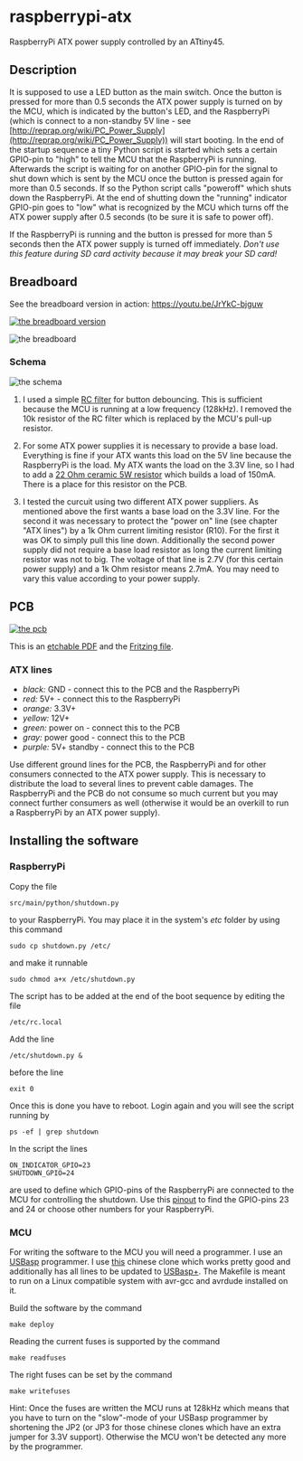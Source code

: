 # raspberrypi-atx

RaspberryPi ATX power supply controlled by an ATtiny45.

## Description

It is supposed to use a LED button as the main switch. Once the button is pressed for more than 0.5 seconds the ATX power supply is turned on by the MCU, which is indicated by the button's LED, and the RaspberryPi (which is connect to a non-standby 5V line - see [http://reprap.org/wiki/PC_Power_Supply](http://reprap.org/wiki/PC_Power_Supply)) will start booting. In the end of the startup sequence a tiny Python script is started which sets a certain GPIO-pin to "high" to tell the MCU that the RaspberryPi is running. Afterwards the script is waiting for on another GPIO-pin for the signal to shut down which is sent by the MCU once the button is pressed again for more than 0.5 seconds. If so the Python script calls "poweroff" which shuts down the RaspberryPi. At the end of shutting down the "running" indicator GPIO-pin goes to "low" what is recognized by the MCU which turns off the ATX power supply after 0.5 seconds (to be sure it is safe to power off).

If the RaspberryPi is running and the button is pressed for more than 5 seconds then the ATX power supply is turned off immediately. *Don't use this feature during SD card activity because it may break your SD card!* 

## Breadboard

See the breadboard version in action: https://youtu.be/JrYkC-bjguw

[![the breadboard version](https://raw.githubusercontent.com/RasPelikan/raspberrypi-atx/gh-pages/ATX_Image_Thumbnail.jpg)](https://raw.githubusercontent.com/RasPelikan/raspberrypi-atx/gh-pages/ATX_Image.jpg)

![the breadboard](https://raw.githubusercontent.com/RasPelikan/raspberrypi-atx/gh-pages/breadboard.png)

### Schema

![the schema](https://raw.githubusercontent.com/RasPelikan/raspberrypi-atx/gh-pages/schema.png)

1. I used a simple [RC filter](http://hackaday.com/2015/12/09/embed-with-elliot-debounce-your-noisy-buttons-part-i/) for button debouncing. This is sufficient because the MCU is running at a low frequency (128kHz). I removed the 10k resistor of the RC filter which is replaced by the MCU's pull-up resistor.   

2. For some ATX power supplies it is necessary to provide a base load. Everything is fine if your ATX wants this load on the 5V line because the RaspberryPi is the load. My ATX wants the load on the 3.3V line, so I had to add a [22 Ohm ceramic 5W resistor](https://www.conrad.at/de/hochlast-widerstand-22-axial-bedrahtet-5-w-vitrohm-kh208-810b22r-1-st-428304.html) which builds a load of 150mA. There is a place for this resistor on the PCB.

3. I tested the curcuit using two different ATX power suppliers. As mentioned above the first wants a base load on the 3.3V line. For the second it was necessary to protect the "power on" line (see chapter "ATX lines") by a 1k Ohm current limiting resistor (R10). For the first it was OK to simply pull this line down. Additionally the second power supply did not require a base load resistor as long the current limiting resistor was not to big. The voltage of that line is 2.7V (for this certain power supply) and a 1k Ohm resistor means 2.7mA. You may need to vary this value according to your power supply.

## PCB

[![the pcb](https://raw.githubusercontent.com/RasPelikan/raspberrypi-atx/gh-pages/pcb.png)](https://raw.githubusercontent.com/RasPelikan/raspberrypi-atx/gh-pages/pcb.pdf)

This is an [etchable PDF](https://raw.githubusercontent.com/RasPelikan/raspberrypi-atx/gh-pages/pcb.pdf) and the [Fritzing file](https://raw.githubusercontent.com/RasPelikan/raspberrypi-atx/gh-pages/raspberrypi-atx.fzz).

### ATX lines

* *black:* GND - connect this to the PCB and the RaspberryPi
* *red:* 5V+ - connect this to the RaspberryPi
* *orange:* 3.3V+
* *yellow:* 12V+
* *green:* power on - connect this to the PCB
* *gray:* power good - connect this to the PCB
* *purple:* 5V+ standby - connect this to the PCB

Use different ground lines for the PCB, the RaspberryPi and for other consumers connected to the ATX power supply. This is necessary to distribute the load to several lines to prevent cable damages. The RaspberryPi and the PCB do not consume so much current but you may connect further consumers as well (otherwise it would be an overkill to run a RaspberryPi by an ATX power supply).

## Installing the software

### RaspberryPi

Copy the file

    src/main/python/shutdown.py
    
to your RaspberryPi. You may place it in the system's *etc* folder by using this command

    sudo cp shutdown.py /etc/
    
and make it runnable

    sudo chmod a+x /etc/shutdown.py
    
The script has to be added at the end of the boot sequence by editing the file

    /etc/rc.local
    
Add the line

    /etc/shutdown.py &
    
before the line

    exit 0
    
Once this is done you have to reboot. Login again and you will see the script running by

    ps -ef | grep shutdown
    
In the script the lines

    ON_INDICATOR_GPIO=23
    SHUTDOWN_GPIO=24

are used to define which GPIO-pins of the RaspberryPi are connected to the MCU for controlling the shutdown. Use this [pinout](https://www.elektronik-kompendium.de/sites/raspberry-pi/1907101.htm) to find the GPIO-pins 23 and 24 or choose other numbers for your RaspberryPi.

### MCU

For writing the software to the MCU you will need a programmer. I use an [USBasp](http://www.fischl.de/usbasp/) programmer. I use [this](http://www.dx.com/p/usbasp-usbisp-downloader-programmer-for-51-avr-blue-black-265121#.WLse01dsBd0) chinese clone which works pretty good and additionally has all lines to be updated to [USBasp+](http://community.atmel.com/projects/usbasp-tty-usbasp-programmer-modified-serial-support-and-terminal-program). The Makefile is meant to run on a Linux compatible system with avr-gcc and avrdude installed on it.

Build the software by the command

    make deploy

Reading the current fuses is supported by the command

    make readfuses
    
The right fuses can be set by the command

    make writefuses
    
Hint: Once the fuses are written the MCU runs at 128kHz which means that you have to turn on the "slow"-mode of your USBasp programmer by shortening the JP2 (or JP3 for those chinese clones which have an extra jumper for 3.3V support). Otherwise the MCU won't be detected any more by the programmer.
